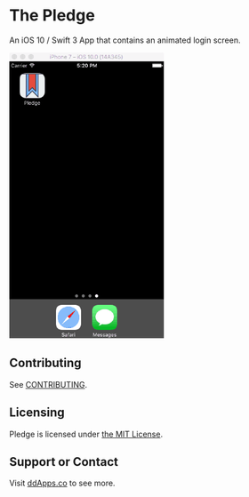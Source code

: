 # The Pledge
An iOS 10 / Swift 3 App that contains an animated login screen.

![](art/screenshot/pledge02.gif?raw=true)

## Contributing
See [CONTRIBUTING](CONTRIBUTING.md).

## Licensing
Pledge is licensed under [the MIT License](LICENSE).

## Support or Contact
Visit [ddApps.co](http://ddapps.co) to see more.
